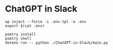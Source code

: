 # ChatGPT in Slack

```shell
op inject --force -i .env.tpl -o .env
export $(cat .env)

poetry install
poetry shell
dotenv run -- python ./ChatGPT-in-Slack/main.py
```
